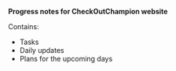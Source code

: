 **Progress notes for CheckOutChampion website**

Contains:
  - Tasks
  - Daily updates
  - Plans for the upcoming days
